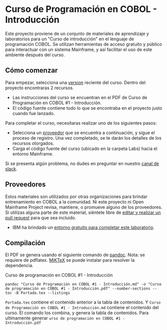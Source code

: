 # Curso de Programación en COBOL - Introducción

Este proyecto proviene de un conjunto de materiales de aprendizaje y laboratorios para un "Curso de introducción" en el lenguaje de programación COBOL. Se utilizan herramientas de acceso gratuito y público para interactuar con un sistema Mainframe, y así facilitar el uso de este ambiente después del curso.

## Cómo comenzar

Para empezar, selecciona una [version](https://github.com/openmainframeproject/cobol-programming-course/releases) reciente del curso. Dentro del proyecto encontraras 2 recursos.

- Las instrucciones del curso se encuentran en el PDF de Curso de Programación en COBOL #1 - Introducción.
- El código fuente contiene todo lo que se encontraba en el proyecto justo cuando fue lanzado.

Para completar el curso, necesitaras realizar uno de los siguientes pasos:
- Selecciona un [proveedor](#proveedores) que se encuentra a continuación, y sigue el proceso de registro. Una vez completado, se te darán los detalles de los recursos otorgados.
- Carga el código fuente del curso (ubicado en la carpeta Labs) hacia el entorno Mainframe.

Si se presenta algún problema, no dudes en preguntar en nuestro [canal de slack](https://openmainframeproject.slack.com/archives/C011NE32Z1T).

## Proveedores

Estos materiales son utilizados por otras organizaciones para brindar entrenamiento en COBOL a la comunidad. Ni este proyecto ni Open Mainframe Project revisa, mantiene, o promueve alguno de los proveedores. Si utilizas alguna parte de este material, siéntete libre de [editar y realizar un pull request](https://github.com/openmainframeproject/cobol-programming-course/edit/governance-docs/README.md) para que sea incluido.

- IBM ha brindado un [entorno gratuito para completar este laboratorio](http://ibm.biz/cobollabs).

## Compilación

El PDF se genera usando el siguiente comando de [pandoc](https://pandoc.org/). Nota: se requiere de pdflatex. [MiKTeX](https://miktex.org/) se puede instalar para resolver la dependencia.

 Curso de programación en COBOL #1 - Introducción
```
pandoc "Curso de Programación en COBOL #1 - Introducción.md" -o "Curso de programación en COBOL #1 - Introducción.pdf" --number-sections --toc -B Portada.tex --listings
```

`Portada.tex` contiene el contenido anterior a la tabla de contenidos. Y `Curso de Programación en COBOL #1 - Introducción.md` contiene el contenido del curso. El comando los combina, y genera la tabla de contenidos. Para ultimamente generar `urso de programación en COBOL #1 - Introducción.pdf`
